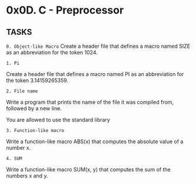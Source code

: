 #  0x0D. C - Preprocessor

## TASKS

```0. Object-like Macro```
Create a header file that defines a macro named SIZE as an abbreviation for the token 1024.

```1. Pi```

Create a header file that defines a macro named PI as an abbreviation for the token 3.14159265359.

```2. File name```

Write a program that prints the name of the file it was compiled from, followed by a new line.

You are allowed to use the standard library

```3. Function-like macro```

Write a function-like macro ABS(x) that computes the absolute value of a number x.

```4. SUM```

Write a function-like macro SUM(x, y) that computes the sum of the numbers x and y.


